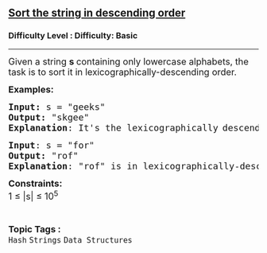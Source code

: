 <h2><a href="https://www.geeksforgeeks.org/problems/sort-the-string-in-descending-order3542/1?page=2&category=Strings&difficulty=Basic&status=unsolved&sortBy=latest">Sort the string in descending order</a></h2><h3>Difficulty Level : Difficulty: Basic</h3><hr><div class="problems_problem_content__Xm_eO"><p><span style="font-size: 18px;">Given a string <strong>s </strong>containing only lowercase alphabets, the task is to sort it in lexicographically-descending order. </span></p>
<p><span style="font-size: 18px;"><strong>Examples:</strong></span></p>
<pre><span style="font-size: 18px;"><strong>Input: </strong>s = "geeks"
<strong>Output:</strong> "skgee"
<strong>Explanation</strong>: It's the lexicographically</span> <span style="font-size: 18px;">descending order.</span>
</pre>
<pre><span style="font-size: 18px;"><strong>Input</strong>: s = "for"
<strong>Output:</strong> "rof"
<strong>Explanation</strong>: "rof" is in lexicographically-descending order.</span>
</pre>
<p><span style="font-size: 18px;"><strong>Constraints:</strong><br>1 ≤ |s| ≤ 10<sup>5</sup></span></p></div><br><p><span style=font-size:18px><strong>Topic Tags : </strong><br><code>Hash</code>&nbsp;<code>Strings</code>&nbsp;<code>Data Structures</code>&nbsp;